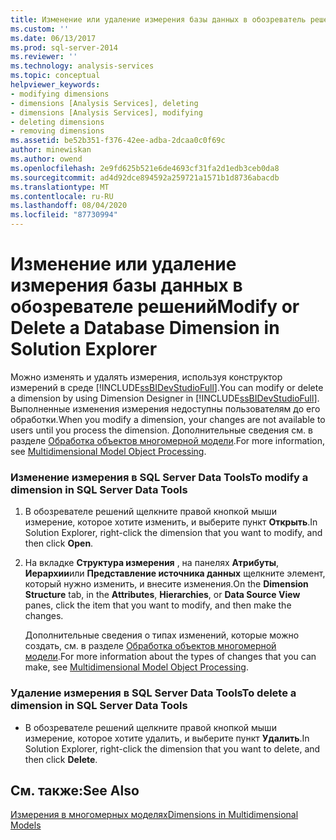 ```yaml
---
title: Изменение или удаление измерения базы данных в обозреватель решений | Документация Майкрософт
ms.custom: ''
ms.date: 06/13/2017
ms.prod: sql-server-2014
ms.reviewer: ''
ms.technology: analysis-services
ms.topic: conceptual
helpviewer_keywords:
- modifying dimensions
- dimensions [Analysis Services], deleting
- dimensions [Analysis Services], modifying
- deleting dimensions
- removing dimensions
ms.assetid: be52b351-f376-42ee-adba-2dcaa0c0f69c
author: minewiskan
ms.author: owend
ms.openlocfilehash: 2e9fd625b521e6de4693cf31fa2d1edb3ceb0da8
ms.sourcegitcommit: ad4d92dce894592a259721a1571b1d8736abacdb
ms.translationtype: MT
ms.contentlocale: ru-RU
ms.lasthandoff: 08/04/2020
ms.locfileid: "87730994"
---
```

# <a name="modify-or-delete-a-database-dimension-in-solution-explorer"></a><span data-ttu-id="4d785-102">Изменение или удаление измерения базы данных в обозревателе решений</span><span class="sxs-lookup"><span data-stu-id="4d785-102">Modify or Delete a Database Dimension in Solution Explorer</span></span>
  <span data-ttu-id="4d785-103">Можно изменять и удалять измерения, используя конструктор измерений в среде [!INCLUDE[ssBIDevStudioFull](../../includes/ssbidevstudiofull-md.md)].</span><span class="sxs-lookup"><span data-stu-id="4d785-103">You can modify or delete a dimension by using Dimension Designer in [!INCLUDE[ssBIDevStudioFull](../../includes/ssbidevstudiofull-md.md)].</span></span> <span data-ttu-id="4d785-104">Выполненные изменения измерения недоступны пользователям до его обработки.</span><span class="sxs-lookup"><span data-stu-id="4d785-104">When you modify a dimension, your changes are not available to users until you process the dimension.</span></span> <span data-ttu-id="4d785-105">Дополнительные сведения см. в разделе [Обработка объектов многомерной модели](processing-a-multidimensional-model-analysis-services.md).</span><span class="sxs-lookup"><span data-stu-id="4d785-105">For more information, see [Multidimensional Model Object Processing](processing-a-multidimensional-model-analysis-services.md).</span></span>  
  
### <a name="to-modify-a-dimension-in-sql-server-data-tools"></a><span data-ttu-id="4d785-106">Изменение измерения в SQL Server Data Tools</span><span class="sxs-lookup"><span data-stu-id="4d785-106">To modify a dimension in SQL Server Data Tools</span></span>  
  
1.  <span data-ttu-id="4d785-107">В обозревателе решений щелкните правой кнопкой мыши измерение, которое хотите изменить, и выберите пункт **Открыть**.</span><span class="sxs-lookup"><span data-stu-id="4d785-107">In Solution Explorer, right-click the dimension that you want to modify, and then click **Open**.</span></span>  
  
2.  <span data-ttu-id="4d785-108">На вкладке **Структура измерения** , на панелях **Атрибуты**, **Иерархии**или **Представление источника данных** щелкните элемент, который нужно изменить, и внесите изменения.</span><span class="sxs-lookup"><span data-stu-id="4d785-108">On the **Dimension Structure** tab, in the **Attributes**, **Hierarchies**, or **Data Source View** panes, click the item that you want to modify, and then make the changes.</span></span>  
  
     <span data-ttu-id="4d785-109">Дополнительные сведения о типах изменений, которые можно создать, см. в разделе [Обработка объектов многомерной модели](processing-a-multidimensional-model-analysis-services.md).</span><span class="sxs-lookup"><span data-stu-id="4d785-109">For more information about the types of changes that you can make, see [Multidimensional Model Object Processing](processing-a-multidimensional-model-analysis-services.md).</span></span>  
  
### <a name="to-delete-a-dimension-in-sql-server-data-tools"></a><span data-ttu-id="4d785-110">Удаление измерения в SQL Server Data Tools</span><span class="sxs-lookup"><span data-stu-id="4d785-110">To delete a dimension in SQL Server Data Tools</span></span>  
  
-   <span data-ttu-id="4d785-111">В обозревателе решений щелкните правой кнопкой мыши измерение, которое хотите удалить, и выберите пункт **Удалить**.</span><span class="sxs-lookup"><span data-stu-id="4d785-111">In Solution Explorer, right-click the dimension that you want to delete, and then click **Delete**.</span></span>  
  
## <a name="see-also"></a><span data-ttu-id="4d785-112">См. также:</span><span class="sxs-lookup"><span data-stu-id="4d785-112">See Also</span></span>  
 [<span data-ttu-id="4d785-113">Измерения в многомерных моделях</span><span class="sxs-lookup"><span data-stu-id="4d785-113">Dimensions in Multidimensional Models</span></span>](dimensions-in-multidimensional-models.md)  
  
  
